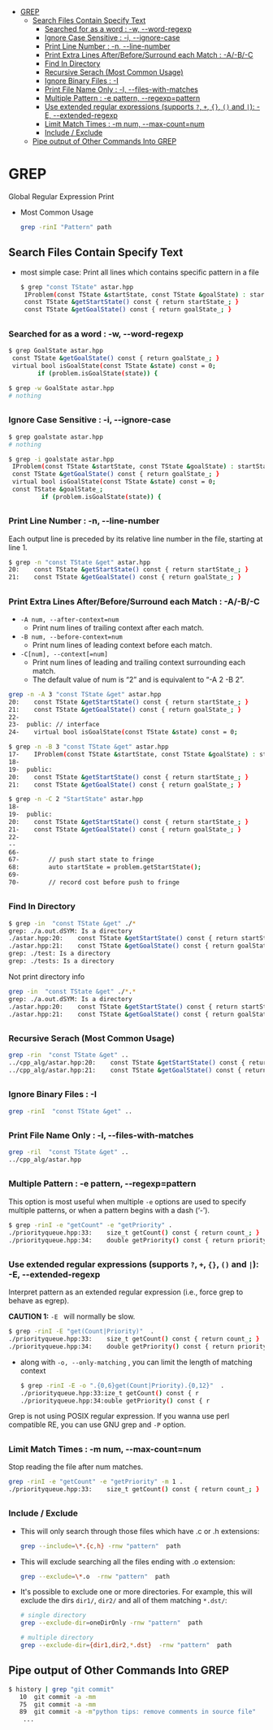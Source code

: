 [](...menustart)

- [GREP](#2e3c6549274df5124474188e6ecdf946)
    - [Search Files Contain Specify Text](#f5288477170f1bbf987c63d9f6eb9646)
        - [Searched for as a word :  -w, --word-regexp](#18b17f53fd730635aa282a78bda26cd3)
        - [Ignore Case Sensitive : -i, --ignore-case](#c29e07949c8112e7467b6ae4b870f306)
        - [Print Line Number : -n, --line-number](#87faee44c10595068bc1f4f9430046e3)
        - [Print Extra Lines After/Before/Surround  each Match : -A/-B/-C](#90cd8844042f6ea867ca08d4feec727c)
        - [Find In Directory](#fc6c3ac3c6cdc3d7cc1f90ceb12ed74c)
        - [Recursive Serach (Most Common Usage)](#824f25bf4142c25228fdb263e1ab135c)
        - [Ignore Binary Files : -I](#ba2c03c5ca59895837aa4700676b804a)
        - [Print File Name Only : -l, --files-with-matches](#868f184aaaf9fc3641367296c19e659b)
        - [Multiple Pattern : -e pattern, --regexp=pattern](#ee97868fe3c5683b61bdae5870097767)
        - [Use extended regular expressions (supports `?`, `+`, `{}`, `()` and `|`):  -E, --extended-regexp](#33f6321fe9d0b056d5438f5542973fa4)
        - [Limit Match Times :  -m num, --max-count=num](#8c4268471de0b40920decfd639a33d24)
        - [Include / Exclude](#c372ce68f746709e625ff6a439caabb9)
    - [Pipe output of Other Commands Into GREP](#658f8a592ea5feae877420d94058847b)

[](...menuend)


<h2 id="2e3c6549274df5124474188e6ecdf946"></h2>

# GREP 

Global Regular Expression Print

- Most Common Usage
    ```bash
    grep -rinI "Pattern" path
    ```



<h2 id="f5288477170f1bbf987c63d9f6eb9646"></h2>

## Search Files Contain Specify Text

- most simple case: Print all lines which contains specific pattern in a file
    ```bash
    $ grep "const TState" astar.hpp
     IProblem(const TState &startState, const TState &goalState) : startState_(startState), goalState_(goalState) {}
     const TState &getStartState() const { return startState_; }
     const TState &getGoalState() const { return goalState_; }
    ```


<h2 id="18b17f53fd730635aa282a78bda26cd3"></h2>

### Searched for as a word :  -w, --word-regexp

```bash
$ grep GoalState astar.hpp
 const TState &getGoalState() const { return goalState_; }
 virtual bool isGoalState(const TState &state) const = 0;
        if (problem.isGoalState(state)) {
            
$ grep -w GoalState astar.hpp
# nothing
```


<h2 id="c29e07949c8112e7467b6ae4b870f306"></h2>

### Ignore Case Sensitive : -i, --ignore-case

```bash
$ grep goalstate astar.hpp
# nothing

$ grep -i goalstate astar.hpp
 IProblem(const TState &startState, const TState &goalState) : startState_(startState), goalState_(goalState) {}
 const TState &getGoalState() const { return goalState_; }
 virtual bool isGoalState(const TState &state) const = 0;
 const TState &goalState_;
         if (problem.isGoalState(state)) {
```

<h2 id="87faee44c10595068bc1f4f9430046e3"></h2>

### Print Line Number : -n, --line-number

Each output line is preceded by its relative line number in the file, starting at line 1.

```bash
$ grep -n "const TState &get" astar.hpp
20:    const TState &getStartState() const { return startState_; }
21:    const TState &getGoalState() const { return goalState_; }
```

<h2 id="90cd8844042f6ea867ca08d4feec727c"></h2>

### Print Extra Lines After/Before/Surround  each Match : -A/-B/-C

- `-A num, --after-context=num`
    - Print num lines of trailing context after each match. 
- `-B num, --before-context=num`
    - Print num lines of leading context before each match.
- `-C[num], --context[=num]`
    - Print num lines of leading and trailing context surrounding each match.
    - The default value of num is “2” and is equivalent to “-A 2 -B 2”.


```bash
grep -n -A 3 "const TState &get" astar.hpp
20:    const TState &getStartState() const { return startState_; }
21:    const TState &getGoalState() const { return goalState_; }
22-
23-  public: // interface
24-    virtual bool isGoalState(const TState &state) const = 0;
```

```bash
$ grep -n -B 3 "const TState &get" astar.hpp
17-    IProblem(const TState &startState, const TState &goalState) : startState_(startState), goalState_(goalState) {}
18-
19-  public:
20:    const TState &getStartState() const { return startState_; }
21:    const TState &getGoalState() const { return goalState_; }
```

```bash
$ grep -n -C 2 "StartState" astar.hpp
18-
19-  public:
20:    const TState &getStartState() const { return startState_; }
21-    const TState &getGoalState() const { return goalState_; }
22-
--
66-
67-        // push start state to fringe
68:        auto startState = problem.getStartState();
69-
70-        // record cost before push to fringe
```

<h2 id="fc6c3ac3c6cdc3d7cc1f90ceb12ed74c"></h2>

### Find In Directory

```bash
$ grep -in  "const TState &get" ./*
grep: ./a.out.dSYM: Is a directory
./astar.hpp:20:    const TState &getStartState() const { return startState_; }
./astar.hpp:21:    const TState &getGoalState() const { return goalState_; }
grep: ./test: Is a directory
grep: ./tests: Is a directory
```

Not print directory info

```bash
grep -in  "const TState &get" ./*.*
grep: ./a.out.dSYM: Is a directory
./astar.hpp:20:    const TState &getStartState() const { return startState_; }
./astar.hpp:21:    const TState &getGoalState() const { return goalState_; }
```

<h2 id="824f25bf4142c25228fdb263e1ab135c"></h2>

### Recursive Serach (Most Common Usage)

```bash
grep -rin  "const TState &get" ..
../cpp_alg/astar.hpp:20:    const TState &getStartState() const { return startState_; }
../cpp_alg/astar.hpp:21:    const TState &getGoalState() const { return goalState_; }
```


<h2 id="ba2c03c5ca59895837aa4700676b804a"></h2>

### Ignore Binary Files : -I

```bash
grep -rinI  "const TState &get" ..
```


<h2 id="868f184aaaf9fc3641367296c19e659b"></h2>

### Print File Name Only : -l, --files-with-matches

```bash
grep -ril  "const TState &get" .. 
../cpp_alg/astar.hpp
```


<h2 id="ee97868fe3c5683b61bdae5870097767"></h2>

### Multiple Pattern : -e pattern, --regexp=pattern

This option is most useful when multiple `-e` options are used to specify multiple patterns, or when a pattern begins with a dash (‘-’).


```bash
$ grep -rinI -e "getCount" -e "getPriority" .
./priorityqueue.hpp:33:    size_t getCount() const { return count_; }
./priorityqueue.hpp:34:    double getPriority() const { return priority_; }
```


<h2 id="33f6321fe9d0b056d5438f5542973fa4"></h2>

### Use extended regular expressions (supports `?`, `+`, `{}`, `()` and `|`):  -E, --extended-regexp


Interpret pattern as an extended regular expression (i.e., force grep to behave as egrep).

**CAUTION 1:** `-E ` will normally be slow.


```bash
$ grep -rinI -E "get(Count|Priority)"  .
./priorityqueue.hpp:33:    size_t getCount() const { return count_; }
./priorityqueue.hpp:34:    double getPriority() const { return priority_; }
```

- along with `-o, --only-matching` , you can limit the length of matching context
    ```bash
    $ grep -rinI -E -o ".{0,6}get(Count|Priority).{0,12}"  .
    ./priorityqueue.hpp:33:ize_t getCount() const { r
    ./priorityqueue.hpp:34:ouble getPriority() const { r
    ```

Grep is not using POSIX regular expression.  If you wanna use perl compatible RE, you can use GNU grep and `-P` option.


<h2 id="8c4268471de0b40920decfd639a33d24"></h2>

### Limit Match Times :  -m num, --max-count=num

Stop reading the file after num matches.

```bash
grep -rinI -e "getCount" -e "getPriority" -m 1 .
./priorityqueue.hpp:33:    size_t getCount() const { return count_; }
```


<h2 id="c372ce68f746709e625ff6a439caabb9"></h2>

### Include / Exclude

- This will only search through those files which have .c or .h extensions:
    ```bash
    grep --include=\*.{c,h} -rnw "pattern"  path
    ```
- This will exclude searching all the files ending with .o extension:
    ```bash
    grep --exclude=\*.o  -rnw "pattern"  path
    ```
- It's possible to exclude one or more directories. For example, this will exclude the dirs `dir1/`, `dir2/` and all of them matching `*.dst/`:
    ```bash
    # single directory
    grep --exclude-dir=oneDirOnly -rnw "pattern"  path

    # multiple directory
    grep --exclude-dir={dir1,dir2,*.dst}  -rnw "pattern"  path
    ```


<h2 id="658f8a592ea5feae877420d94058847b"></h2>

## Pipe output of Other Commands Into GREP

```bash
$ history | grep "git commit"
   10  git commit -a -mm
   75  git commit -a -mm
   89  git commit -a -m"python tips: remove comments in source file"
    ...
```


